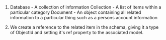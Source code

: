 1. Database - A collection of information
  Collection - A list of items within a particular category
  Document - An object containing all related information to
  a particular thing such as a persons account information

2. We create a reference to the related item in the schema, giving it a type of ObjectId and setting it's ref property to the associated model.

